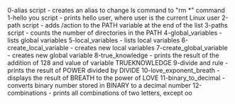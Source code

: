 0-alias script - creates an alias to change ls command to "rm *" command
1-hello you script - prints hello user, where user is the current Linux user
2-path script - adds /action to the PATH variable at the end of the list
3-paths script - counts the number of directories in the PATH
4-global_variables - lists global variables
5-local_variables - lists local variables
6-create_local_variable - creates new local variables
7-create_global_variable - creates new global variable
8-true_knowledge - prints the result of the addition of 128 and value of variable TRUEKNOWLEDGE
9-divide and rule - prints the result of POWER divided by DIVIDE
10-love_exponent_breath - displays the result of BREATH to the power of LOVE
11-binary_to_decimal - converts binary number stored in BINARY to a decimal number
12-combinations - prints all combinations of two letters, except oo
